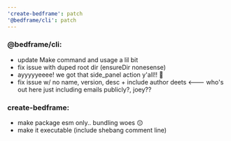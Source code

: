 ```yaml
---
'create-bedframe': patch
'@bedframe/cli': patch
---
```


### @bedframe/cli:

- update Make command and usage a lil bit
- fix issue with duped root dir (ensureDir nonesense)
- ayyyyyeeee! we got that side_panel action y'all!! 🚀
- fix issue w/ no name, version, desc + include author deets <--- who's out here just including emails publicly?, joey??

### create-bedframe:

- make package esm only.. bundling woes 😔
- make it executable (include shebang comment line)
